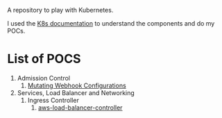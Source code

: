A repository to play with Kubernetes. 

I used the [K8s documentation](https://kubernetes.io/docs/home/) to understand the components and do my POCs.


# List of POCS


1. Admission Control 
    1. [Mutating Webhook Configurations](./mutation-webhook/README.md)
2. Services, Load Balancer and Networking
    1. Ingress Controller
        1. [aws-load-balancer-controller](./Services,%20Load%20Balancing%20and%20Networking/ingress-controller/aws-load-balancer-controller/README.md)

